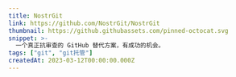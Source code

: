 ```yaml
---
title: NostrGit
link: https://github.com/NostrGit/NostrGit
thumbnail: https://github.githubassets.com/pinned-octocat.svg
snippet: >-
  一个真正抗审查的 GitHub 替代方案，有成功的机会。
tags: ["git", "git托管"]
createdAt: 2023-03-12T00:00:00.000Z
---
```

